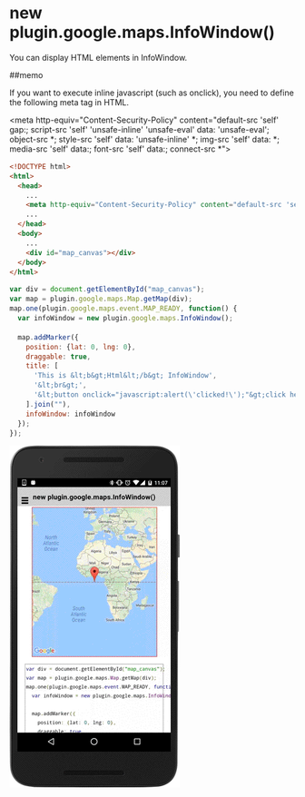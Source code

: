 # new plugin.google.maps.InfoWindow()

You can display HTML elements in InfoWindow.

##memo

If you want to execute inline javascript (such as onclick), you need to define the following meta tag in HTML.

&lt;meta http-equiv="Content-Security-Policy" content="default-src 'self' gap:; script-src 'self' 'unsafe-inline' 'unsafe-eval' data: 'unsafe-eval'; object-src *; style-src 'self' data: 'unsafe-inline' *; img-src 'self' data: *; media-src 'self' data:; font-src 'self' data:; connect-src *"&gt;

```html
<!DOCTYPE html>
<html>
  <head>
    ...
    <meta http-equiv="Content-Security-Policy" content="default-src 'self' gap:; script-src 'self' 'unsafe-inline' 'unsafe-eval' data: 'unsafe-eval'; object-src *; style-src 'self' data: 'unsafe-inline' *; img-src 'self' data: *; media-src 'self' data:; font-src 'self' data:; connect-src *">
    ...
  </head>
  <body>
    ...
    <div id="map_canvas"></div>
  </body>
</html>
```

```js
var div = document.getElementById("map_canvas");
var map = plugin.google.maps.Map.getMap(div);
map.one(plugin.google.maps.event.MAP_READY, function() {
  var infoWindow = new plugin.google.maps.InfoWindow();

  map.addMarker({
    position: {lat: 0, lng: 0},
    draggable: true,
    title: [
      'This is &lt;b&gt;Html&lt;/b&gt; InfoWindow',
      '&lt;br&gt;',
      '&lt;button onclick="javascript:alert(\'clicked!\');"&gt;click here&lt;/button&gt;',
    ].join(""),
    infoWindow: infoWindow
  });
});
```

![](image.gif)
